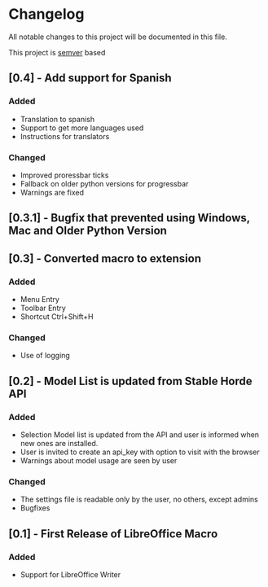 # Changelog

All notable changes to this project will be documented in this file.

This project is [semver](https://semver.org/) based

## [0.4] - Add support for Spanish

### Added

 * Translation to spanish
 * Support to get more languages used
 * Instructions for translators

### Changed

 * Improved proressbar ticks
 * Fallback on older python versions for progressbar
 * Warnings are fixed

## [0.3.1] - Bugfix that prevented using Windows, Mac and Older Python Version


## [0.3] - Converted macro to extension

### Added

* Menu Entry
* Toolbar Entry
* Shortcut Ctrl+Shift+H

### Changed

* Use of logging

## [0.2] - Model List is updated from Stable Horde API

### Added
* Selection Model list is updated from the API and user is
   informed when new ones are installed.
* User is invited to create an api_key with option to visit with
   the browser
* Warnings about model usage are seen by user

### Changed
* The settings file is readable only by the user, no others,
   except admins
* Bugfixes

## [0.1] - First Release of LibreOffice Macro

### Added

* Support for LibreOffice Writer
